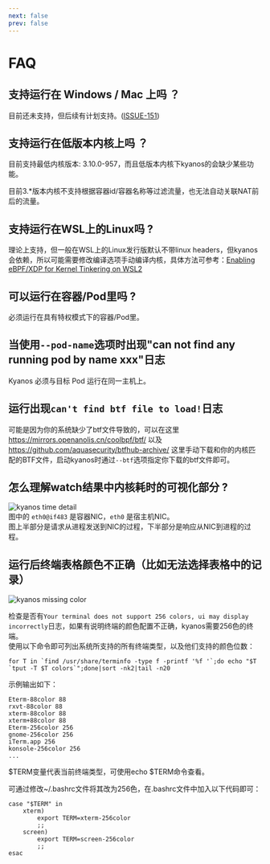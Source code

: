 ```yaml
---
next: false
prev: false
---
```


# FAQ


## 支持运行在 Windows / Mac 上吗 ？
目前还未支持，但后续有计划支持。([ISSUE-151](https://github.com/hengyoush/kyanos/issues/151))

## 支持运行在低版本内核上吗 ？
目前支持最低内核版本: 3.10.0-957，而且低版本内核下kyanos的会缺少某些功能。

目前3.*版本内核不支持根据容器id/容器名称等过滤流量，也无法自动关联NAT前后的流量。

## 支持运行在WSL上的Linux吗 ?
理论上支持，但一般在WSL上的Linux发行版默认不带linux headers，但kyanos会依赖，所以可能需要修改编译选项手动编译内核，具体方法可参考：[Enabling eBPF/XDP for Kernel Tinkering on WSL2](https://dev.to/wiresurfer/unleash-the-forbidden-enabling-ebpfxdp-for-kernel-tinkering-on-wsl2-43fj)

## 可以运行在容器/Pod里吗 ?
必须运行在具有特权模式下的容器/Pod里。


## 当使用`--pod-name`选项时出现"can not find any running pod by name xxx"日志
Kyanos 必须与目标 Pod 运行在同一主机上。

## 运行出现`can't find btf file to load!`日志
可能是因为你的系统缺少了btf文件导致的，可以在这里 https://mirrors.openanolis.cn/coolbpf/btf/ 以及 https://github.com/aquasecurity/btfhub-archive/ 这里手动下载和你的内核匹配的BTF文件，启动kyanos时通过`--btf`选项指定你下载的btf文件即可。


## 怎么理解watch结果中内核耗时的可视化部分 ?
![kyanos time detail](/timedetail.jpg)   
图中的 `eth0@if483` 是容器NIC，`eth0` 是宿主机NIC。  
图上半部分是请求从进程发送到NIC的过程，下半部分是响应从NIC到进程的过程。

## 运行后终端表格颜色不正确（比如无法选择表格中的记录）

![kyanos missing color](/missing-color.png) 

检查是否有`Your terminal does not support 256 colors, ui may display incorrectly`日志，如果有说明终端的颜色配置不正确，kyanos需要256色的终端。    
使用以下命令即可列出系统所支持的所有终端类型，以及他们支持的颜色位数：
```shell
for T in `find /usr/share/terminfo -type f -printf '%f '`;do echo "$T `tput -T $T colors`";done|sort -nk2|tail -n20
```

示例输出如下：
```shell
Eterm-88color 88
rxvt-88color 88
xterm-88color 88
xterm+88color 88
Eterm-256color 256
gnome-256color 256
iTerm.app 256
konsole-256color 256
...
```
$TERM变量代表当前终端类型，可使用echo $TERM命令查看。

可通过修改~/.bashrc文件将其改为256色，在.bashrc文件中加入以下代码即可：
```shell
case "$TERM" in
    xterm)
        export TERM=xterm-256color
        ;;
    screen)
        export TERM=screen-256color
        ;;
esac
```
